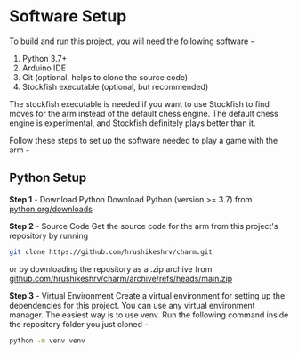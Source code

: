 # Software Setup
To build and run this project, you will need the following software -

1. Python 3.7+
2. Arduino IDE
3. Git (optional, helps to clone the source code)
4. Stockfish executable (optional, but recommended)

The stockfish executable is needed if you want to use Stockfish to find moves for the arm instead of the default chess engine. The default chess engine is experimental, and Stockfish definitely plays better than it.

Follow these steps to set up the software needed to play a game with the arm -

## Python Setup
**Step 1** - Download Python
Download Python (version >= 3.7) from [python.org/downloads](https://python.org/downloads)

**Step 2** - Source Code
Get the source code for the arm from this project's repository by running 
```bash
git clone https://github.com/hrushikeshrv/charm.git
```
or by downloading the repository as a .zip archive from [github.com/hrushikeshrv/charm/archive/refs/heads/main.zip](https://github.com/hrushikeshrv/charm/archive/refs/heads/main.zip)

**Step 3** - Virtual Environment
Create a virtual environment for setting up the dependencies for this project. You can use any virtual environment manager. The easiest way is to use venv. Run the following command inside the repository folder you just cloned -

```bash
python -m venv venv
```